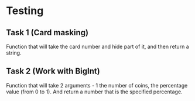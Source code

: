 # Testing

## Task 1 (Card masking)

Function that will take the card number and hide part of it, and then return a string.

## Task 2 (Work with BigInt)

Function that will take 2 arguments - 1 the number of coins, the percentage value (from 0 to 1). And return a number that is the specified percentage.

